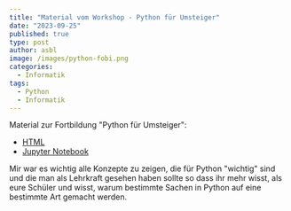 ```yaml
---
title: "Material vom Workshop - Python für Umsteiger"
date: "2023-09-25"
published: true
type: post
author: asbl
image: /images/python-fobi.png
categories:
  - Informatik
tags:
  - Python
  - Informatik
---
```


Material zur Fortbildung "Python für Umsteiger":

  * [HTML](/code/notebook.html)
  * [Jupyter Notebook](/code/notebook.zip)

 Mir war es wichtig alle Konzepte zu zeigen, die für Python "wichtig" sind und die man als Lehrkraft gesehen haben sollte so dass ihr mehr wisst, als eure Schüler und wisst, warum bestimmte Sachen in Python auf eine bestimmte Art gemacht werden.


 